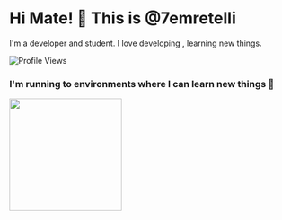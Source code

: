 # Hi Mate! 👋 This is @7emretelli

I'm a developer and student. I love developing , learning new things.

![Profile Views](https://komarev.com/ghpvc/?username=7emretelli)

### I'm running to environments where I can learn new things 🤟

<img height="200px" src="https://media.giphy.com/media/3osxY9kuM2NGUfvThe/giphy.gif" />
